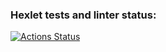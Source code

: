 ### Hexlet tests and linter status:
[![Actions Status](https://github.com/Smolib/layout-designer-project-lvl2/workflows/hexlet-check/badge.svg)](https://github.com/Smolib/layout-designer-project-lvl2/actions)